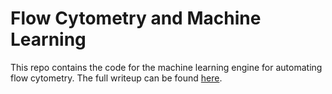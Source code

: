 # Flow Cytometry and Machine Learning

This repo contains the code for the machine learning engine for automating flow cytometry. 
The full writeup can be found [here](https://github.com/chengp3/Flow-Cytometry-ML/blob/master/Flow.pdf).

